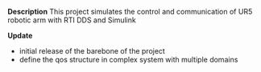 **Description**
This project simulates the control and communication of UR5 robotic arm with RTI DDS and Simulink

**Update**
- initial release of the barebone of the project
- define the qos structure in complex system with multiple domains
